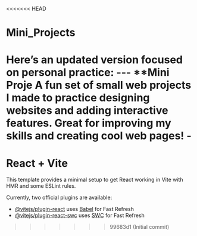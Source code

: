 <<<<<<< HEAD
# Mini_Projects
Here’s an updated version focused on personal practice:  ---  **Mini Proje A fun set of small web projects I made to practice designing websites and adding interactive features. Great for improving my skills and creating cool web pages!  -
=======
# React + Vite

This template provides a minimal setup to get React working in Vite with HMR and some ESLint rules.

Currently, two official plugins are available:

- [@vitejs/plugin-react](https://github.com/vitejs/vite-plugin-react/blob/main/packages/plugin-react/README.md) uses [Babel](https://babeljs.io/) for Fast Refresh
- [@vitejs/plugin-react-swc](https://github.com/vitejs/vite-plugin-react-swc) uses [SWC](https://swc.rs/) for Fast Refresh
>>>>>>> 99683d1 (Initial commit)
